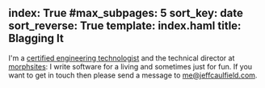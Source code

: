 index: True
#max_subpages: 5
sort_key: date
sort_reverse: True
template: index.haml
title: Blagging It
---

I'm a [certified engineering technologist](http://www.aset.ab.ca/Become-a-Member/Professional-Pathway/Designation-Requirements/Become-a-Member/C-E-T.aspx) and the technical director at [morphsites](http://www.morphsites.com/): I write software for a living and sometimes just for fun. If you want to get in touch then please send a message to [me@jeffcaulfield.com](mailto:me@jeffcaulfield.com).
